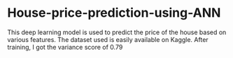 # House-price-prediction-using-ANN
This deep learning model is used to predict the price of the house based on various features.
The dataset used is easily available on Kaggle.
After training, I got the variance score of 0.79
